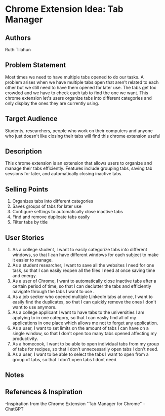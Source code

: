 # Chrome Extension Idea: Tab Manager

## Authors

Ruth Tilahun

## Problem Statement
Most times we need to have multiple tabs opened to do our tasks. A problem arises when we have multiple tabs open that aren't related to each other but we still need to have them opened for later use. The tabs get too crowded and we have to check each tab to find the one we want. This chrome extension let's users organize tabs into different categories and only display the ones they are currently using.


## Target Audience
Students, researchers, people who work on their computers and anyone who just doesn't like closing their tabs will find this chrome extension useful

## Description
This chrome extension is an extension that allows users to organize and manage their tabs efficiently. Features include grouping tabs, saving tab sessions for later, and automatically closing inactive tabs.

## Selling Points

1. Organizes tabs into different categories
2. Saves groups of tabs for later use
3. Configure settings to automatically close inactive tabs
4. Find and remove duplicate tabs easily 
5. Filter tabs by title

## User Stories

1. As a college student, I want to easily categorize tabs into different windows, so that I can have different windows for each subject to make  it easier to manage.
2. As a student researcher, I want to save all the websites I need for one task, so that I can easily reopen all the files I need at once saving time and energy.
3. As a user of Chrome, I want to automatically close inactive tabs after a certain period of time, so that I can declutter the tabs and efficiently navigate through the tabs I want to use .
4. As a job seeker who opened multiple LinkedIn tabs at once, I want to easily find the duplicates, so that I can quickly remove the ones I don't want to use anymore.
5. As a college applicant I want to have tabs to the universities I am applying to in one category, so that I can easliy find all of my applications in one place which allows me not to forget any application. 
6. As a user, I want to set limits on the amount of tabs I can have on a single window, so that I don't open too many tabs opened affecting my productivity.
7. As a homecook, I want to be able to open individual tabs from my group of tabs for recipes, so that I don't unnecessarily open tabs I don't need.
8. As a user, I want to be able to select the tabs I want to open from a group of tabs, so that I don't open tabs I dont need.
   
## Notes

## References & Inspiration

-Inspiration from the Chrome Extension "Tab Manager for Chrome" 
-ChatGPT
